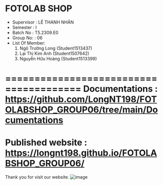 FOTOLAB SHOP
=======================================
+ Supervisor		: LÊ THANH NHÂN
+ Semester		: I	
+ Batch No		: T5.2309.E0	
+ Group No:		: 06
+ List Of Member:
	1. Ngô Trường Long  	(Student1513437)
	2. Lại Thị Kim Anh	(Student1507642)
	3. Nguyễn Hữu Hoàng	(Student1513399)

=======================================
Documentations : https://github.com/LongNT198/FOTOLABSHOP_GROUP06/tree/main/Documentations
=======================================
Published website : https://longnt198.github.io/FOTOLABSHOP_GROUP06/
=======================================
Thank you for visit our website.
![image](https://github.com/LongNT198/LongNT198/assets/154237547/85a723c1-d1ee-42cf-909c-433f3309a937)
